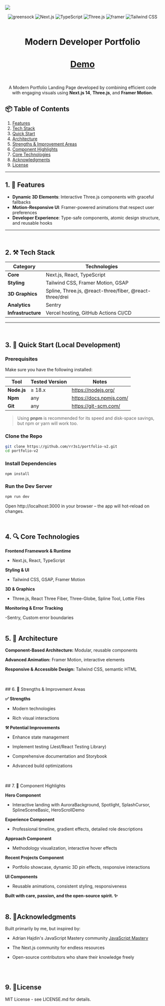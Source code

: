 
 <img src="https://github.com/user-attachments/assets/ebff0989-0486-4393-b9e8-a0e15b032a9c" /> <br/>  
<div align="center">

  <img src="https://img.shields.io/badge/-GSAP-black?style=for-the-badge&logoColor=white&logo=greensock&color=88CE02" alt="greensock" />
  <img src="https://img.shields.io/badge/Next-black?style=for-the-badge&logo=next.js&logoColor=white" alt="Next.js" />
  <img src="https://img.shields.io/badge/-TypeScript-black?style=for-the-badge&logoColor=white&logo=typescript&color=3178C6" alt="TypeScript" />
  <img src="https://img.shields.io/badge/Three.js-black?style=for-the-badge&logo=three.js&logoColor=white" alt="Three.js" />
   <img src="https://img.shields.io/badge/-Framer-black?style=for-the-badge&logoColor=white&logo=framer&color=0055FF" alt="framer" />
  <img src="https://img.shields.io/badge/Tailwind_CSS-38B2AC?style=for-the-badge&logo=tailwind-css&logoColor=white" alt="Tailwind CSS" />
<br/>  <br/>  
  <h1 align="center">Modern Developer Portfolio</h1>
  <h1 align="center ">
     <a href="https://portfolio-v2-ashy-theta.vercel.app/" target="_blank">Demo</a>
</h1> <br/>
  <p align="center">
    A Modern Portfolio Landing Page developed by combining efficient code with engaging visuals using
    <b>Next.js 14</b>, <b>Three.js</b>, and <b>Framer Motion</b>. 
  </p>
</div>



## 📦 Table of Contents

1. [Features](#features)  
2. [Tech Stack](#tech-stack)  
3. [Quick Start](#quick-start)   
4. [Architecture](#architecture)   
5. [Strengths & Improvement Areas](#strengths--improvement-areas)   
6. [Component Highlights](#component-highlights)   
7. [Core Technologies](#core-technologies)   
8. [Acknowledgments](#acknowledgments)  
9. [License](#license)

---
## 1. 🚀 Features <a id="features"></a>

- **Dynamic 3D Elements**: Interactive Three.js components with graceful fallbacks
- **Motion-Responsive UI**: Framer-powered animations that respect user preferences
- **Developer Experience**: Type-safe components, atomic design structure, and reusable hooks

---
<br />

## 2. ⚒️ Tech Stack <a id="tech-stack"></a>

| Category         | Technologies                                                                 |
|------------------|------------------------------------------------------------------------------|
| **Core**         | Next.js, React, TypeScript                                |
| **Styling**      | Tailwind CSS, Framer Motion, GSAP                                    |
| **3D Graphics**  | Spline, Three.js, @react-three/fiber, @react-three/drei                             |                        |
| **Analytics**    | Sentry                                  |
| **Infrastructure**| Vercel hosting, GitHub Actions CI/CD                                        |

---
<br />

## 3. 🤸 Quick Start (Local Development)<a id="quick-start"></a>

###  Prerequisites

Make sure you have the following installed:

| Tool | Tested Version | Notes |
|------|----------------|-------|
| **Node.js** | ≥ 18.x | <https://nodejs.org/> |
| **Npm**  | any | <https://docs.npmjs.com/> |
| **Git** | any | <https://git-scm.com/> |

> Using **pnpm** is recommended for its speed and disk-space savings, but npm or yarn will work too.

###  Clone the Repo

```bash
git clone https://github.com/rr3s1/portfolio-v2.git
cd portfolio-v2
```

### Install Dependencies

```bash
npm install
```

### Run the Dev Server

```bash
npm run dev
```

Open http://localhost:3000 in your browser – the app will hot-reload on changes.

<br />

## 4. 🔍 Core Technologies<a id="core-technologies"></a>

**Frontend Framework & Runtime**

- Next.js, React, TypeScript

**Styling & UI**

- Tailwind CSS, GSAP, Framer Motion

**3D & Graphics**

- Three.js, React Three Fiber, Three-Globe, Spline Tool, Lottie Files


**Monitoring & Error Tracking**

-Sentry, Custom error boundaries
<br />
<br />  
## 5.  🧱 Architecture<a id="architecture"></a>

**Component-Based Architecture:** Modular, reusable components

**Advanced Animation:** Framer Motion, interactive elements

**Responsive & Accessible Design:** Tailwind CSS, semantic HTML


<br />
<br />
## 6. 🎯 Strengths & Improvement Areas<a id="strengths--improvement-areas"></a>

**✅ Strengths**

- Modern technologies

- Rich visual interactions


**⚒️ Potential Improvements**

- Enhance state management

- Implement testing (Jest/React Testing Library)

- Comprehensive documentation and Storybook

- Advanced build optimizations

<br />
<br />
## 7. 🧩 Component Highlights<a id="component-highlights"></a>

**Hero Component**

- Interactive landing with AuroraBackground, Spotlight, SplashCursor, SplineSceneBasic, HeroScrollDemo

**Experience Component**

- Professional timeline, gradient effects, detailed role descriptions

**Approach Component**

- Methodology visualization, interactive hover effects

**Recent Projects Component**

- Portfolio showcase, dynamic 3D pin effects, responsive interactions

**UI Components**

- Reusable animations, consistent styling, responsiveness

**Built with care, passion, and the open-source spirit. ✨**
<br />
<br />
## 8. 🙏Acknowledgments <a id="acknowledgments"></a>

Built primarily by me, but inspired by:

- Adrian Hajdin's JavaScript Mastery community [JavaScript Mastery](https://www.youtube.com/c/JavaScriptMastery)

- The Next.js community for endless resources

- Open-source contributors who share their knowledge freely
<br />
<br />

## 9.  📜License <a id="license"></a>
MIT License - see LICENSE.md for details.
<br />
<br />
